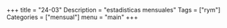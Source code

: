 +++
title = "24-03"
Description = "estadisticas mensuales"
Tags = ["rym"]
Categories = ["mensual"]
menu = "main"
+++
<!--more-->


